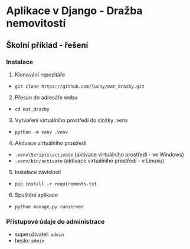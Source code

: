 # Aplikace v Django - Dražba nemovitostí

## Školní příklad - řešení
### Instalace
1. Klonování repozitáře
- `git clone https://github.com/lucny/mat_drazby.git`
2. Přesun do adresáře webu
- `cd mat_drazby`
3. Vytvoření virtuálního prostředí do složky .venv
- `python -m venv .venv`
4. Aktivace virtuálního prostředí 
- `.venv\Scripts\activate` (aktivace virtuálního prostředí - ve Windows)
- `.venv/bin/activate` (aktivace virtuálního prostředí - v Linuxu)
5. Instalace závislostí
- `pip install -r requirements.txt`
6. Spuštění aplikace
- `python manage.py runserver`

### Přístupové údaje do administrace
- superuživatel: `admin`
- heslo: `admin`
